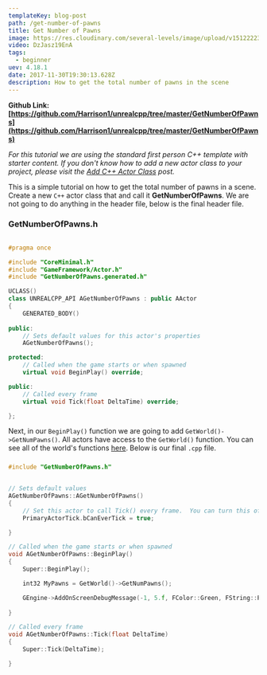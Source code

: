 ```yaml
---
templateKey: blog-post
path: /get-number-of-pawns
title: Get Number of Pawns
image: https://res.cloudinary.com/several-levels/image/upload/v1512222399/number-of-pawns_mmkrig.jpg
video: DzJasz19EnA
tags:
  - beginner
uev: 4.18.1
date: 2017-11-30T19:30:13.628Z
description: How to get the total number of pawns in the scene
---
```

**Github Link: [https://github.com/Harrison1/unrealcpp/tree/master/GetNumberOfPawns](https://github.com/Harrison1/unrealcpp/tree/master/GetNumberOfPawns)**

*For this tutorial we are using the standard first person C++ template with starter content. If you don't know how to add a new actor class to your project, please visit the [Add C++ Actor Class](/add-actor-class) post.*

This is a simple tutorial on how to get the total number of pawns in a scene. Create a new `C++` actor class that and call it **GetNumberOfPawns**. We are not going to do anything in the header file, below is the final header file.

### GetNumberOfPawns.h
```cpp

#pragma once

#include "CoreMinimal.h"
#include "GameFramework/Actor.h"
#include "GetNumberOfPawns.generated.h"

UCLASS()
class UNREALCPP_API AGetNumberOfPawns : public AActor
{
	GENERATED_BODY()
	
public:	
	// Sets default values for this actor's properties
	AGetNumberOfPawns();

protected:
	// Called when the game starts or when spawned
	virtual void BeginPlay() override;

public:	
	// Called every frame
	virtual void Tick(float DeltaTime) override;

};
```

Next, in our `BeginPlay()` function we are going to add `GetWorld()->GetNumPawns()`. All actors have access to the `GetWorld()` function. You can see all of the world's functions [here](https://docs.unrealengine.com/latest/INT/API/Runtime/Engine/Engine/UWorld/index.html). Below is our final `.cpp` file.

### 
```cpp
#include "GetNumberOfPawns.h"


// Sets default values
AGetNumberOfPawns::AGetNumberOfPawns()
{
 	// Set this actor to call Tick() every frame.  You can turn this off to improve performance if you don't need it.
	PrimaryActorTick.bCanEverTick = true;

}

// Called when the game starts or when spawned
void AGetNumberOfPawns::BeginPlay()
{
	Super::BeginPlay();

	int32 MyPawns = GetWorld()->GetNumPawns();

	GEngine->AddOnScreenDebugMessage(-1, 5.f, FColor::Green, FString::Printf(TEXT("Number of Pawns: %d"), MyPawns));
	
}

// Called every frame
void AGetNumberOfPawns::Tick(float DeltaTime)
{
	Super::Tick(DeltaTime);

}
``` 
